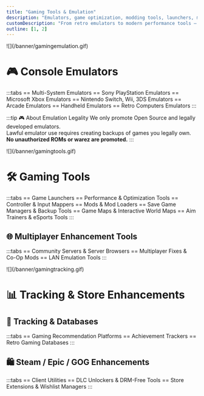 ```yaml
---
title: "Gaming Tools & Emulation"
description: "Emulators, game optimization, modding tools, launchers, multiplayer enhancements, and game databases"
customDescription: "From retro emulators to modern performance tools — explore gaming utilities for modding, multiplayer, and progress tracking"
outline: [1, 2]
---
```


<GradientCard title="Game Emulators" description="Comprehensive emulators for retro and modern gaming consoles with performance tools." theme="orange" variant="thin" />
![](/banner/gamingemulation.gif)

# 🎮 Console Emulators
:::tabs
== Multi-System Emulators
== Sony PlayStation Emulators
== Microsoft Xbox Emulators
== Nintendo Switch, Wii, 3DS Emulators
== Arcade Emulators
== Handheld Emulators
== Retro Computers Emulators
:::

:::tip 🎮 About Emulation Legality
We only promote Open Source and legally developed emulators.  
Lawful emulator use requires creating backups of games you legally own.  
**No unauthorized ROMs or warez are promoted.**
:::


<GradientCard title="Gaming Tools" description="A complete suite of utilities including launchers, mods, performance optimizers, and multiplayer enhancers." theme="green" variant="thin" />
![](/banner/gamingtools.gif)

# 🛠️ Gaming Tools
:::tabs
== Game Launchers
== Performance & Optimization Tools
== Controller & Input Mappers
== Mods & Mod Loaders
== Save Game Managers & Backup Tools
== Game Maps & Interactive World Maps
== Aim Trainers & eSports Tools
:::

## 🌐 Multiplayer Enhancement Tools
:::tabs
== Community Servers & Server Browsers
== Multiplayer Fixes & Co-Op Mods
== LAN Emulation Tools
:::

<GradientCard title="Tracking & Store Enhancements" description="Tools for game tracking, achievement databases, and store client enhancements." theme="cyan" variant="thin" />
![](/banner/gamingtracking.gif)

# 📊 Tracking & Store Enhancements
## 🧩 Tracking & Databases
:::tabs
== Gaming Recommendation Platforms
== Achievement Trackers
== Retro Gaming Databases
:::

## 🛍️ Steam / Epic / GOG Enhancements
:::tabs
== Client Utilities
== DLC Unlockers & DRM-Free Tools
== Store Extensions & Wishlist Managers
:::
